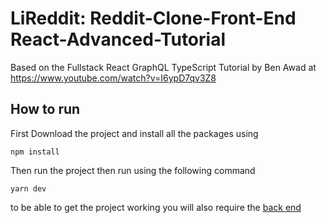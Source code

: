 # LiReddit: Reddit-Clone-Front-End React-Advanced-Tutorial

Based on the Fullstack React GraphQL TypeScript Tutorial by Ben Awad at https://www.youtube.com/watch?v=I6ypD7qv3Z8

## How to run

First Download the project and install all the packages using 
```
npm install
```

Then run the project  then run using the following command

```
yarn dev
```

to be able to get the project working you will also require the [back end](https://github.com/muhammadbassiony/Reddit-Clone-Back-End---React-Advanced-Tutorial-)
